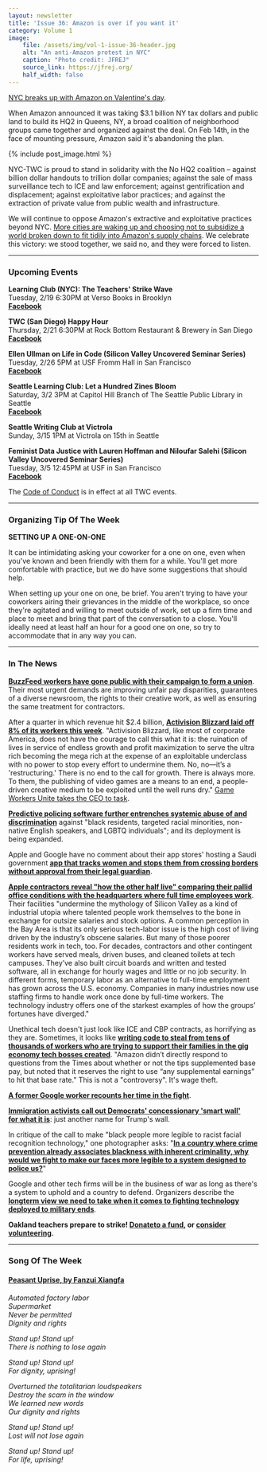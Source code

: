 ```yaml
---
layout: newsletter
title: 'Issue 36: Amazon is over if you want it'
category: Volume 1
image:
    file: /assets/img/vol-1-issue-36-header.jpg
    alt: "An anti-Amazon protest in NYC"
    caption: "Photo credit: JFREJ"
    source_link: https://jfrej.org/
    half_width: false
---
```


<!-- Content imported from: https://mailchi.mp/eddc035143f3/tech-workers-coalition-update-1326709?e=dbff030191 -->

[NYC breaks up with Amazon on Valentine's day](https://www.nytimes.com/2019/02/14/nyregion/amazon-hq2-queens.html).

When Amazon announced it was taking $3.1 billion NY tax dollars and public land to build its HQ2 in Queens, NY, a broad coalition of neighborhood groups came together and organized against the deal. On Feb 14th, in the face of mounting pressure, Amazon said it's abandoning the plan.

<!--excerpt-->

{% include post_image.html %}

NYC-TWC is proud to stand in solidarity with the No HQ2 coalition – against billion dollar handouts to trillion dollar companies; against the sale of mass surveillance tech to ICE and law enforcement; against gentrification and displacement; against exploitative labor practices; and against the extraction of private value from public wealth and infrastructure.  
  
We will continue to oppose Amazon's extractive and exploitative practices beyond NYC. [More cities are waking up and choosing not to subsidize a world broken down&nbsp;to fit tidily into Amazon's supply chains](https://docs.google.com/document/d/1zQf0NyxY7lA6b858uJnbv1qbFiq7oJVMtu8nQeECgns/edit#heading=h.v25ddr6fxgu). We&nbsp;celebrate this victory: we stood together, we said no, and they were forced to listen.

***

###  Upcoming Events

**Learning Club (NYC): The Teachers' Strike Wave**  
Tuesday, 2/19 6:30PM at Verso Books in Brooklyn  
[**Facebook**](https://www.facebook.com/events/2564287216975829/)  
  
**TWC (San Diego) Happy Hour&nbsp;**  
Thursday, 2/21 6:30PM at Rock Bottom Restaurant & Brewery in San Diego  
[**Facebook**](https://www.facebook.com/events/319969718876149/)  
  
**Ellen Ullman on Life in Code (Silicon Valley Uncovered Seminar Series)**  
Tuesday, 2/26 5PM at USF Fromm Hall in San Francisco  
[**Facebook**](https://www.facebook.com/events/925803811144039/)  
  
**Seattle Learning Club: Let a Hundred Zines Bloom**  
Saturday, 3/2 3PM at Capitol Hill Branch of The Seattle Public Library&nbsp;in Seattle  
[**Facebook**](https://www.facebook.com/events/380448649181217/)  
  
**Seattle Writing Club at Victrola&nbsp;**  
Sunday, 3/15 1PM at Victrola on 15th in Seattle  
  
**Feminist Data Justice with Lauren Hoffman and Niloufar Salehi (Silicon Valley Uncovered Seminar Series)&nbsp;**  
Tuesday, 3/5 12:45PM at USF in San Francisco  
[**Facebook**](https://www.facebook.com/events/379347799526488/)

The [Code of Conduct](https://techworkerscoalition.org/community-guide/) is in effect at all TWC events.

***

### Organizing Tip Of The Week

**SETTING UP A ONE-ON-ONE**  
  
It can be intimidating asking your coworker for a one on one, even when you've known and been friendly with them for a while. You'll get more comfortable with practice, but we do have some suggestions that should help.  
  
When setting up your one on one, be brief. You aren't trying to have your coworkers airing their grievances in the middle of the workplace, so once they're agitated and willing to meet outside of work, set up a firm time and place to meet and bring that part of the conversation to a close. You'll ideally need at least half an hour for a good one on one, so try to accommodate that in any way you can.

***

### In The News

[**BuzzFeed workers have gone public with their campaign to form a&nbsp;union**](https://www.nytimes.com/2019/02/12/business/buzzfeed-news-union-layoffs.html). Their most urgent&nbsp;demands are improving&nbsp;unfair pay disparities, guarantees of a diverse newsroom, the rights to their creative work, as well as ensuring the same treatment for contractors.  
  
After a quarter in which revenue hit $2.4 billion, [**Activision Blizzard laid off 8% of its workers this week**](https://waypoint.vice.com/en_us/article/yw83kg/activision-blizzard-reports-record-revenue-as-they-fuck-over-800-employees).&nbsp;"Activision Blizzard, like most of corporate America, does not have the courage to call this what it is: the ruination of lives in service of endless growth and profit maximization to serve the ultra rich becoming the mega rich at the expense of an exploitable underclass with no power to stop every effort to undermine them. No, no—it’s a 'restructuring.'&nbsp;There is no end to the call for growth. There is always more. To them, the publishing of video games are a means to an end, a people-driven creative medium to be exploited until the well runs dry."&nbsp;[Game Workers Unite takes the CEO to task](https://twitter.com/GameWorkers/status/1095783235269779456?s=19).  
  
[**Predictive policing software further entrenches systemic abuse of and discrimination**](https://www.technologyreview.com/s/612957/predictive-policing-algorithms-ai-crime-dirty-data/) against "black residents,&nbsp;targeted racial minorities, non-native English speakers, and LGBTQ individuals"; and its deployment is being expanded.  
  
Apple and Google have no comment about their app stores' hosting a Saudi government [**app that tracks women and stops them from crossing borders without approval from&nbsp;their legal guardian**](https://www.thisisinsider.com/apple-google-criticised-for-saudi-government-app-activists-say-fuel-discrimination-2019-2).  
  
[**Apple contractors reveal "how the other half live" comparing their pallid office conditions with the headquarters where full time employees work**](https://www.bloomberg.com/news/features/2019-02-11/apple-black-site-gives-contractors-few-perks-little-security). Their facilities "undermine the mythology of Silicon Valley as a kind of industrial utopia where talented people work themselves to the bone in exchange for outsize salaries and stock options. A common perception in the Bay Area is that its only serious tech-labor issue is the high cost of living driven by the industry’s obscene salaries. But many of those poorer residents work in tech, too. For decades, contractors and other contingent workers have served meals, driven buses, and cleaned toilets at tech campuses. They’ve also built circuit boards and written and tested software, all in exchange for hourly wages and little or no job security. In different forms, temporary labor as an alternative to full-time employment has grown across the U.S. economy. Companies in many industries now use staffing firms to handle work once done by full-time workers. The technology industry offers one of the starkest examples of how the groups’ fortunes have diverged."&nbsp;  
  
Unethical tech doesn't just look like ICE and CBP contracts, as horrifying as they are. Sometimes, it looks like [**writing code to steal from tens of thousands of workers who are trying to support their families in the gig economy tech bosses created**](https://www.theverge.com/2019/2/10/18218329/doordash-amazon-flex-instacart-tipping-policies-controversy).&nbsp;"Amazon didn’t directly respond to questions from the Times about whether or not the tips supplemented base pay, but noted that it reserves the right to use “any supplemental earnings” to hit that base rate." This is not a "controversy". It's wage theft.  
  
[**A former Google worker recounts her&nbsp;time in the fight**](https://link.medium.com/nLhwMI4RiU).  
  
[**Immigration activists call out Democrats' concessionary 'smart wall' for&nbsp;what it is**](https://www.theguardian.com/commentisfree/2019/feb/14/democrats-wall-border-trump-security): just another name for Trump's wall.  
  
In critique of the call&nbsp;to make "black people more legible to racist facial recognition technology," one photographer asks: "[**In a country where crime prevention already associates blackness with inherent criminality, why would we fight to make our faces more legible to a system designed to police us?**](https://www.thedailybeast.com/bots-are-terrible-at-recognizing-black-faces-lets-keep-it-that-way?ref=home&via=twitter_page?ref=home)"  
  
Google and other tech firms will be in the business of war as long as there's a system to uphold and a country to defend. Organizers describe the [**longterm view we need to take when it comes to fighting technology deployed to military ends**](https://newrepublic.com/article/153044/big-techs-unholy-alliance-pentagon).&nbsp;&nbsp;  
  
**Oakland teachers prepare to strike! [Donate](https://donorbox.org/breadfored)[to a fund](https://donorbox.org/breadfored), or&nbsp;[consider volunteering](https://bit.ly/feedcluster3).**

***

### Song Of The Week

#### [**Peasant Uprise, by Fanzui Xiangfa**](https://fanzuixiangfa.bandcamp.com/track/peasant-uprise-2)
  
_Automated factory labor_  
_Supermarket_  
_Never be permitted_  
_Dignity and rights_  

_Stand up! Stand up!_  
_There is nothing to lose again_  

_Stand up! Stand up!_  
_For dignity, uprising!_  

_Overturned the totalitarian loudspeakers_  
_Destroy the scam in the window_  
_We learned new words_  
_Our dignity and rights_  

_Stand up! Stand up!_  
_Lost will not lose again_  
  
_Stand up! Stand up!_  
_For life, uprising!_  
